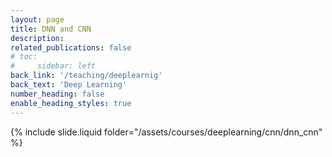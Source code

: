 ```yaml
---
layout: page
title: DNN and CNN
description: 
related_publications: false
# toc:
#     sidebar: left
back_link: '/teaching/deeplearnig'
back_text: 'Deep Learning'
number_heading: false
enable_heading_styles: true
---
```

{% include slide.liquid folder="/assets/courses/deeplearning/cnn/dnn_cnn" %}
